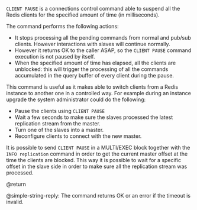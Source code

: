 `CLIENT PAUSE` is a connections control command able to suspend all the Redis
clients for the specified amount of time (in milliseconds).

The command performs the following actions:

* It stops processing all the pending commands from normal and pub/sub clients.
  However interactions with slaves will continue normally.
* However it returns OK to the caller ASAP, so the `CLIENT PAUSE` command
  execution is not paused by itself.
* When the specified amount of time has elapsed, all the clients are unblocked:
  this will trigger the processing of all the commands accumulated in the query
  buffer of every client during the pause.

This command is useful as it makes able to switch clients from a Redis instance
to another one in a controlled way.
For example during an instance upgrade the system administrator could do the
following:

* Pause the clients using `CLIENT PAUSE`
* Wait a few seconds to make sure the slaves processed the latest replication
  stream from the master.
* Turn one of the slaves into a master.
* Reconfigure clients to connect with the new master.

It is possible to send `CLIENT PAUSE` in a MULTI/EXEC block together with the
`INFO replication` command in order to get the current master offset at the time
the clients are blocked.
This way it is possible to wait for a specific offset in the slave side in order
to make sure all the replication stream was processed.

@return

@simple-string-reply: The command returns OK or an error if the timeout is
invalid.
